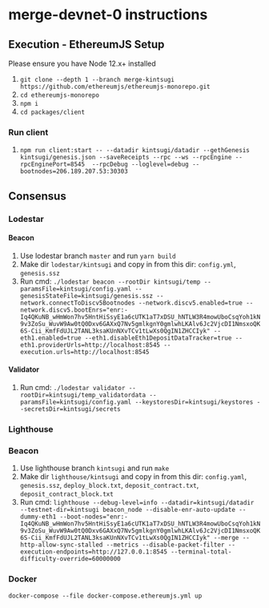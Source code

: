 # merge-devnet-0 instructions

## Execution - EthereumJS Setup

Please ensure you have Node 12.x+ installed

1. `git clone --depth 1 --branch merge-kintsugi https://github.com/ethereumjs/ethereumjs-monorepo.git`
1. `cd ethereumjs-monorepo`
1. `npm i`
1. `cd packages/client`

### Run client

1. `npm run client:start -- --datadir kintsugi/datadir --gethGenesis kintsugi/genesis.json --saveReceipts --rpc --ws --rpcEngine --rpcEnginePort=8545  --rpcDebug --loglevel=debug --bootnodes=206.189.207.53:30303`

## Consensus

### Lodestar

#### Beacon

1. Use lodestar branch `master` and run `yarn build`
1. Make dir `lodestar/kintsugi` and copy in from this dir: `config.yml`, `genesis.ssz`
1. Run cmd: `./lodestar beacon --rootDir kintsugi/temp --paramsFile=kintsugi/config.yaml --genesisStateFile=kintsugi/genesis.ssz --network.connectToDiscv5Bootnodes --network.discv5.enabled=true --network.discv5.bootEnrs="enr:-Iq4QKuNB_wHmWon7hv5HntHiSsyE1a6cUTK1aT7xDSU_hNTLW3R4mowUboCsqYoh1kN9v3ZoSu_WuvW9Aw0tQ0Dxv6GAXxQ7Nv5gmlkgnY0gmlwhLKAlv6Jc2VjcDI1NmsxoQK6S-Cii_KmfFdUJL2TANL3ksaKUnNXvTCv1tLwXs0QgIN1ZHCCIyk" --eth1.enabled=true --eth1.disableEth1DepositDataTracker=true --eth1.providerUrls=http://localhost:8545 --execution.urls=http://localhost:8545`

#### Validator

1. Run cmd: `./lodestar validator --rootDir=kintsugi/temp_validatordata --paramsFile=kintsugi/config.yaml --keystoresDir=kintsugi/keystores --secretsDir=kintsugi/secrets`

### Lighthouse

### Beacon

1. Use lighthouse branch `kintsugi` and run `make`
1. Make dir `lighthouse/kintsugi` and copy in from this dir: `config.yaml`, `genesis.ssz`, `deploy_block.txt`, `deposit_contract.txt`, `deposit_contract_block.txt`
1. Run cmd: `lighthouse --debug-level=info --datadir=kintsugi/datadir --testnet-dir=kintsugi beacon_node --disable-enr-auto-update --dummy-eth1 --boot-nodes="enr:-Iq4QKuNB_wHmWon7hv5HntHiSsyE1a6cUTK1aT7xDSU_hNTLW3R4mowUboCsqYoh1kN9v3ZoSu_WuvW9Aw0tQ0Dxv6GAXxQ7Nv5gmlkgnY0gmlwhLKAlv6Jc2VjcDI1NmsxoQK6S-Cii_KmfFdUJL2TANL3ksaKUnNXvTCv1tLwXs0QgIN1ZHCCIyk" --merge --http-allow-sync-stalled --metrics --disable-packet-filter --execution-endpoints=http://127.0.0.1:8545 --terminal-total-difficulty-override=60000000`

### Docker

`docker-compose --file docker-compose.ethereumjs.yml up`